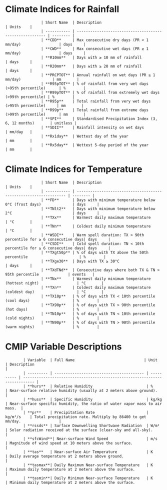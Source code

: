 # Climate Indices for Rainfall

                    | Short Name  | Description                                              | Units    |
                    | ----------- | -------------------------------------------------------- | -------- |
                    | **CDD**     | Max consecutive dry days (PR < 1 mm/day)                 | days     |
                    | **CWD**     | Max consecutive wet days (PR ≥ 1 mm/day)                 | days     |
                    | **R10mm**   | Days with ≥ 10 mm of rainfall                            | days     |
                    | **R20mm**   | Days with ≥ 20 mm of rainfall                            | days     |
                    | **PRCPTOT** | Annual rainfall on wet days (PR ≥ 1 mm/day)              | mm       |
                    | **R95pTOT** | % of rainfall from very wet days (>95th percentile)      | %        |
                    | **R99pTOT** | % of rainfall from extremely wet days (>99th percentile) | %        |
                    | **R95p**    | Total rainfall from very wet days (>95th percentile)     | mm       |
                    | **R99p**    | Total rainfall from extreme days (>99th percentile)      | mm       |
                    | **SPI**     | Standardised Precipitation Index (3, 6, 12 months)       | unitless |
                    | **SDII**    | Rainfall intensity on wet days                           | mm/day   |
                    | **Rx1day**  | Wettest day of the year                                  | mm       |
                    | **Rx5day**  | Wettest 5-day period of the year                         | mm       |
                    

  # Climate Indices for Temperature
                    | Short Name  | Description                                                       | Units    |
                    | ----------- | ----------------------------------------------------------------- | -------- |
                    | **FD**      | Days with minimum temperature below 0°C (frost days)              | days     |
                    | **TNlt2**   | Days with minimum temperature below 2°C                           | days     |
                    | **TXx**     | Warmest daily maximum temperature                                 | °C       |
                    | **TNn**     | Coldest daily minimum temperature                                 | °C       |
                    | **WSDI**    | Warm spell duration: TX > 90th percentile for ≥ 6 consecutive days| days     |
                    | **CSDI**    | Cold spell duration: TN < 10th percentile for ≥ 6 consecutive days| days     |
                    | **TXgt50p** | % of days with TX above the 50th percentile                       | %        |
                    | **TXge30**  | Days with TX ≥ 30°C                                               | days     |
                    | **TXdTNd**  | Consecutive days where both TX & TN > 95th percentile             | events   |
                    | **TNx**     | Warmest daily minimum temperature (hottest night)                 | °C       |
                    | **TXn**     | Coldest daily maximum temperature (coldest day)                   | °C       |
                    | **TX10p**   | % of days with TX < 10th percentile (cool days)                   | %        |
                    | **TX90p**   | % of days with TX > 90th percentile (hot days)                    | %        |
                    | **TN10p**   | % of days with TN < 10th percentile (cold nights)                 | %        |
                    | **TN90p**   | % of days with TN > 90th percentile (warm nights)                 | %        |


# CMIP Variable Descriptions
            | Variable  | Full Name                               | Unit       | Description                                                                 |
            | --------- | ---------------------------------------- | ---------- | --------------------------------------------------------------------------- |
            | **hurs**  | Relative Humidity                        | %          | Near-surface relative humidity (usually at 2 meters above ground).          |
            | **huss**  | Specific Humidity                        | kg/kg      | Near-surface specific humidity, the ratio of water vapor mass to air mass.  |
            | **pr**    | Precipitation Rate                       | kg/m²/s    | Total precipitation rate. Multiply by 86400 to get mm/day.                 |
            | **rssds** | Surface Downwelling Shortwave Radiation  | W/m²       | Solar radiation received at the surface (clear-sky and all-sky).            |
            | **sfcWind**| Near-surface Wind Speed                 | m/s        | Magnitude of wind speed at 10 meters above the surface.                     |
            | **tas**   | Near-surface Air Temperature             | K          | Daily average temperature at 2 meters above ground.                         |
            | **tasmax**| Daily Maximum Near-surface Temperature   | K          | Maximum daily temperature at 2 meters above the surface.                    |
            | **tasmin**| Daily Minimum Near-surface Temperature   | K          | Minimum daily temperature at 2 meters above the surface.    
